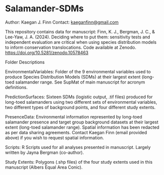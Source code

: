 # Salamander-SDMs
Author: Kaegan J. Finn
Contact: kaeganfinn@gmail.com

This repository contains data for manuscript: Finn, K. J., Bergman, J. C., & Lee-Yaw, J. A. (2024). Deciding where to put them: sensitivity tests and independent evaluation are critical when using species distribution models to inform conservation translocations. Code available at Zenodo. https://doi.org/10.5281/zenodo.10578463

Folder Descriptions

EnvironmentalVariables: Folder of the 9 environmental variables used to produce Species Distribution Models (SDMs) at their largest extent (long-toed salamander range. See SupMat of main manuscript for acronym definitions. 

PredictionSurfaces: Sixteen SDMs (logistic output, .tif files) produced for long-toed salamanders using two different sets of environmental variables, two different types of background points, and four different study extents. 

PresenceData: Environmental information represented by long-toed salamander presence and target group background datasets at their largest extent (long-toed salamander range).  Spatial information has been redacted as per data sharing agreements. Contact Kaegan Finn (email provided above) if you wish to request spatial information.

Scripts: R Scripts used for all analyses presented in manuscript. Largely written by Jayna Bergman (co-author). 

Study Extents: Polygons (.shp files) of the four study extents used in this manuscript (Albers Equal Area Conic).




